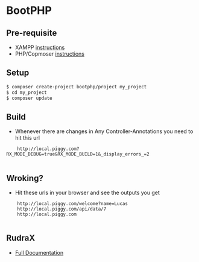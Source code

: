 # BootPHP


## Pre-requisite
- XAMPP [instructions](../xampp/ENV.md)
- PHP/Copmoser [instructions](https://github.com/boilerplatez/docs/blob/master/markdown/php/ENV.md)
## Setup

```bash
$ composer create-project bootphp/project my_project
$ cd my_project
$ composer update
```

## Build
- Whenever there are changes in Any Controller-Annotations you need to hit this url

```
    http://local.piggy.com?RX_MODE_DEBUG=true&RX_MODE_BUILD=1&_display_errors_=2
    
```

## Wroking?
- Hit these urls in your browser and see the outputs you get
```
    http://local.piggy.com/welcome?name=Lucas
    http://local.piggy.com/api/data/7
    http://local.piggy.com
    
```

## RudraX
- [Full Documentation](https://github.com/rudraks/boot/blob/master/README.md)
